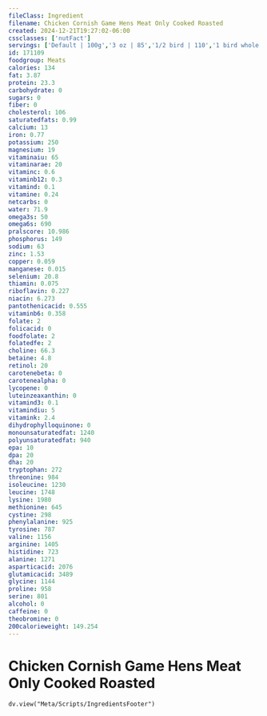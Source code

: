 ```yaml
---
fileClass: Ingredient
filename: Chicken Cornish Game Hens Meat Only Cooked Roasted
created: 2024-12-21T19:27:02-06:00
cssclasses: ['nutFact']
servings: ['Default | 100g','3 oz | 85','1/2 bird | 110','1 bird whole | 220']
id: 171109
foodgroup: Meats
calories: 134
fat: 3.87
protein: 23.3
carbohydrate: 0
sugars: 0
fiber: 0
cholesterol: 106
saturatedfats: 0.99
calcium: 13
iron: 0.77
potassium: 250
magnesium: 19
vitaminaiu: 65
vitaminarae: 20
vitaminc: 0.6
vitaminb12: 0.3
vitamind: 0.1
vitamine: 0.24
netcarbs: 0
water: 71.9
omega3s: 50
omega6s: 690
pralscore: 10.986
phosphorus: 149
sodium: 63
zinc: 1.53
copper: 0.059
manganese: 0.015
selenium: 20.8
thiamin: 0.075
riboflavin: 0.227
niacin: 6.273
pantothenicacid: 0.555
vitaminb6: 0.358
folate: 2
folicacid: 0
foodfolate: 2
folatedfe: 2
choline: 66.3
betaine: 4.8
retinol: 20
carotenebeta: 0
carotenealpha: 0
lycopene: 0
luteinzeaxanthin: 0
vitamind3: 0.1
vitamindiu: 5
vitamink: 2.4
dihydrophylloquinone: 0
monounsaturatedfat: 1240
polyunsaturatedfat: 940
epa: 10
dpa: 20
dha: 20
tryptophan: 272
threonine: 984
isoleucine: 1230
leucine: 1748
lysine: 1980
methionine: 645
cystine: 298
phenylalanine: 925
tyrosine: 787
valine: 1156
arginine: 1405
histidine: 723
alanine: 1271
asparticacid: 2076
glutamicacid: 3489
glycine: 1144
proline: 958
serine: 801
alcohol: 0
caffeine: 0
theobromine: 0
200calorieweight: 149.254
---
```


# Chicken Cornish Game Hens Meat Only Cooked Roasted

```dataviewjs
dv.view("Meta/Scripts/IngredientsFooter")
```